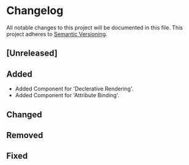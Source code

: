 # Changelog

All notable changes to this project will be documented in this file.
This project adheres to [Semantic Versioning](http://semver.org/spec/v2.0.0.html).

## [Unreleased]

## Added
- Added Component for 'Declerative Rendering'.
- Added Component for 'Attribute Binding'.

## Changed

## Removed

## Fixed
